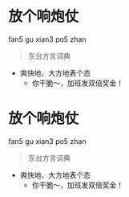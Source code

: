 # 放个响炮仗
fan5 gu xian3 po5 zhan
> 东台方言词典
- 爽快地、大方地表个态
  - 你干脆～，加班发双倍奖金！

# 放个响炮仗
fan5 gu xian3 po5 zhan
> 东台方言词典
- 爽快地、大方地表个态
  - 你干脆～，加班发双倍奖金！

